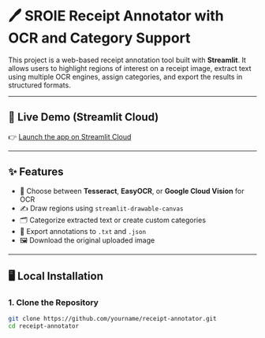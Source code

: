 # 🖊️ SROIE Receipt Annotator with OCR and Category Support

This project is a web-based receipt annotation tool built with **Streamlit**. It allows users to highlight regions of interest on a receipt image, extract text using multiple OCR engines, assign categories, and export the results in structured formats.

---

## 🔗 Live Demo (Streamlit Cloud)

👉 [Launch the app on Streamlit Cloud](https://sroiereceiptannotator.streamlit.app/)

---

## ✨ Features

- 🧠 Choose between **Tesseract**, **EasyOCR**, or **Google Cloud Vision** for OCR
- ✍️ Draw regions using `streamlit-drawable-canvas`
- 🗂️ Categorize extracted text or create custom categories
- 💾 Export annotations to `.txt` and `.json`
- 🖼️ Download the original uploaded image

---

## 🖥️ Local Installation

### 1. Clone the Repository

```bash
git clone https://github.com/yourname/receipt-annotator.git
cd receipt-annotator

